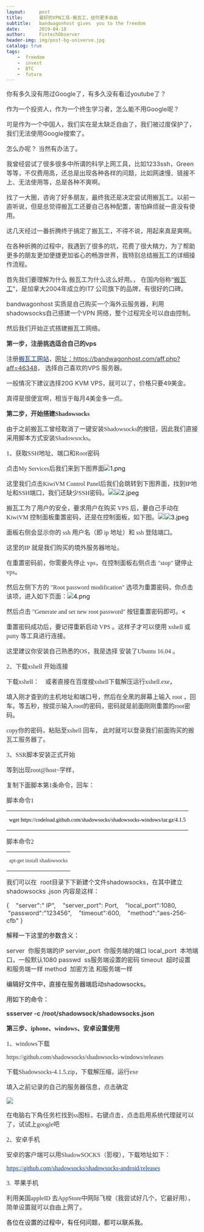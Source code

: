 ```yaml
---
layout:     post
title:      最好的VPN工具-搬瓦工，给你更多自由
subtitle:   bandwagonhost gives  you to the freedom
date:       2019-04-18
author:     FintechObserver
header-img: img/post-bg-universe.jpg
catalog: true
tags:
    -  freedom
    -  invest
    -  BTC
    -  future
---
```

<section data-role="outer" label="Powered by 135editor.com" style="font-size:16px;"><p><span style="font-size: 16px; color: #393939;">你有多久没有用过Google了，有多久没有看过youtube了？</span></p><p><span style="font-size: 16px; color: #393939;">作为一个投资人，作为一个终生学习者，怎么能不用Google呢？</span></p><p><span style="font-size: 16px; color: #393939;">可是作为一个中国人，我们实在是太缺乏自由了，我们被过度保护了，我们无法使用Google搜索了。</span></p><p><span style="font-size: 16px; color: #393939;">怎么办呢？ 当然有办法了。</span></p><p><span style="font-size: 16px; color: #393939;">我曾经尝试了很多很多中所谓的科学上网工具，比如1233ssh，Green等等，不仅费用高，还总是出现各种各样的问题，比如网速慢、链接不上、无法使用等，总是各种不爽啊。</span></p><p><span style="font-size: 16px; color: #393939;">找了一大圈，咨询了好多朋友，最终我还是决定尝试用搬瓦工。以前一直听说，但是总觉得搬瓦工还要自己各种配置，害怕麻烦就一直没有使用。</span></p><p><span style="font-size: 16px; color: #393939;">这几天经过一番折腾终于搞定了搬瓦工，不得不说，用起来真是爽啊。</span></p><p><span style="font-size: 16px; color: #393939;">在各种折腾的过程中，我遇到了很多的坑，花费了很大精力，为了帮助更多的朋友更加便捷更加省心的畅游世界，我特别总结搬瓦工的详细操作流程。</span></p><p><span style="font-size: 16px; color: #393939;">首先我们要理解为什么 搬瓦工为什么这么好用。， 在国内俗称“</span><a href="https://www.zhujiceping.com/tag/%e6%90%ac%e7%93%a6%e5%b7%a5/"><span style="font-size: 16px; color: #393939;">搬瓦工</span></a><span style="font-size: 16px; color: #393939;">”，是加拿大2004年成立的IT7 公司旗下的品牌，有很好的口碑。</span></p><p><span style="font-size: 16px; color: #393939;">bandwagonhost 实质是自己购买一个海外云服务器，利用shadowsocks自己搭建一个VPN 网络，整个过程完全可以自由控制。</span></p><p><span style="font-size: 16px; color: #393939;">然后我们开始正式搭建搬瓦工网络。</span></p><p><span style="font-size: 16px; color: #393939;font-weight: bold;">第一步，注册挑选适合自己的vps</span></p><p><span style="font-size: 16px; color: #393939;">注册</span><a href="https://bandwagonhost.com/aff.php?aff=46348"><span style="font-size: 16px; color: #003884; text-decoration-line: underline;">搬瓦工网站</span></a><span style="font-size: 16px; color: #393939;">，</span><a href="https://bandwagonhost.com/aff.php?aff=46348"><span style="font-size: 16px; color: #393939;">网址：https://bandwagonhost.com/aff.php?aff=46348</span></a><span style="font-size: 16px; color: #393939;">， 选择自己喜欢的VPS 服务器。</span></p><p><span style="font-size: 16px; color: #393939;">一般情况下建议选择20G KVM VPS，就可以了，价格只要49美金。</span></p><p><span style="font-size: 16px; color: #393939;">真得是很便宜啊，相当于每月4美金多一点。</span></p><p><span style="font-size: 16px; font-family: &quot;Microsoft YaHei&quot;, STXihei; color: #333333; font-weight: bold;">第二步，开始搭建Shadowsocks</span></p><p><span style="font-size: 16px; font-family: &quot;Microsoft YaHei&quot;, STXihei; color: #333333;">由于之前搬瓦工曾经取消了一键安装Shadowsocks的按钮，因此我们直接采用脚本方式安装Shadowsocks。</span></p><p><span style="font-size: 16px; font-family: &quot;Microsoft YaHei&quot;, STXihei; color: #333333;">1、获取SSH地址、端口和Root密码</span></p><p><span style="color: #333333; font-family: &quot;Microsoft YaHei&quot;, STXihei; caret-color: red;">点击My Services后我们来到下图界面</span><img src="http://image.135editor.com/files/users/186/1862544/201904/ug8wwOR6_hAaq.png" alt="1.png" style="caret-color: red;"></p><p><span style="font-size: 16px; font-family: &quot;Microsoft YaHei&quot;, STXihei; color: #333333;">这里我们点击KiwiVM Control Panel后我们会跳转到下图界面，找到IP地址和SSH端口，我们还缺少SSH密码。</span><img data-media-type="image" src="http://www.135editor.com/js/ueditor/themes/default/images/spacer.gif" data-attr-org-src-id="3FF578B508BF4C15878EB65A8DE13A67" word_img="file:///D:/youdao/anthony.zhao@163.com/a2ce9ab322184cfa98dd2648addb82b0/dasdasdsa.jpeg" style="background: url(&quot;http://www.135editor.com/js/ueditor/lang/zh-cn/images/localimage.png&quot;) center center no-repeat; caret-color: red; border: 1px solid rgb(221, 221, 221);"><img src="http://image.135editor.com/files/users/186/1862544/201904/n3wuvce6_QrkC.jpeg" alt="2.jpeg" style="caret-color: red;"></p><p><span style="font-size: 16px; font-family: &quot;Microsoft YaHei&quot;, STXihei; color: #333333;">搬瓦工为了用户的安全，要求用户在购买 VPS 后，要自己手动在 KiwiVM 控制面板重置密码，还是在控制面板，如下图。</span><img data-media-type="image" src="http://www.135editor.com/js/ueditor/themes/default/images/spacer.gif" data-attr-org-src-id="305366202CCC47EC862D333AFBC1856A" word_img="file:///D:/youdao/anthony.zhao@163.com/92eae814d1d5420f8789156f1224082b/sshroot4.png" style="background: url(&quot;http://www.135editor.com/js/ueditor/lang/zh-cn/images/localimage.png&quot;) center center no-repeat; caret-color: red; border: 1px solid rgb(221, 221, 221);"><img src="http://image.135editor.com/files/users/186/1862544/201904/H8hB3AuB_jOZE.jpeg" alt="3.jpeg" style="caret-color: red;"></p><p><span style="font-size: 16px; font-family: &quot;Microsoft YaHei&quot;, STXihei; color: #333333;">面板右侧会显示你的 ssh 用户名（即 ip 地址）和 ssh 登陆端口。</span></p><p><font color="#333333" face="Microsoft YaHei, STXihei">这里的IP&nbsp;就是我们购买的境外服务器地址。</font></p><p><span style="font-size: 16px; font-family: &quot;Microsoft YaHei&quot;, STXihei; color: #333333;">在重置密码前，你需要先停止 vps，在控制面板右侧点击 "stop" 键停止 vps。</span></p><p><span style="font-size: 16px; font-family: &quot;Microsoft YaHei&quot;, STXihei; color: #333333;">然后左侧下方的 "Root password modification" 选项为重置密码，你点击该项，进入如下页面：</span><img src="http://image.135editor.com/files/users/186/1862544/201904/XPPgAAYa_TpSD.png" alt="4.png" style="caret-color: red;"></p><p><span style="font-size: 16px; font-family: &quot;Microsoft YaHei&quot;, STXihei; color: #333333;">然后点击 "Generate and set new root password" 按钮重置密码即可。</span><</p><p><span style="font-size: 16px; font-family: &quot;Microsoft YaHei&quot;, STXihei; color: #333333;">重置密码成功后，要记得重新启动 VPS 。这样子才可以使用 xshell 或 putty 等工具进行连接。</span></p><p><span style="font-size: 16px; font-family: &quot;Microsoft YaHei&quot;, STXihei; color: #333333;">这里建议你安装自己熟悉的OS，我是选择 安装了Ubuntu 16.04 。</span></p><p><span style="font-size: 16px; font-family: &quot;Microsoft YaHei&quot;, STXihei; color: #333333;">2、下载xshell 开始连接</span></p><p><span style="font-size: 16px; font-family: &quot;Microsoft YaHei&quot;, STXihei; color: #333333;">下载xshell： &nbsp; &nbsp;或者直接在百度搜xshell下载解压运行xshell.exe，</span></p><p><span style="font-size: 16px; font-family: &quot;Microsoft YaHei&quot;, STXihei; color: #333333;">填入刚才查到的主机地址和端口号，然后在全黑的屏幕上输入 root ，回车。等五秒，按提示输入root的密码，密码就是前面刚刚重置的root密码。</span></p><p><span style="font-size: 16px; font-family: &quot;Microsoft YaHei&quot;, STXihei; color: #333333;">copy你的密码，粘贴至xshell 回车， 此时就可以登录我们前面购买的</span><span style="font-size: 16px; color: #393939;">搬瓦工服务器了。</span></p><p><span style="font-size: 16px; font-family: &quot;Microsoft YaHei&quot;, STXihei; color: #333333;">3、SSR脚本安装正式开始</span></p><p><span style="font-size: 16px; font-family: &quot;Microsoft YaHei&quot;, STXihei; color: #333333;">等到出现root@host~字样，</span></p><p><span style="font-size: 16px; font-family: &quot;Microsoft YaHei&quot;, STXihei; color: #333333;">复制下面脚本第1条命令，回车：</span></p><p><span style="font-size: 16px; font-family: &quot;Microsoft YaHei&quot;, STXihei; color: #333333;">脚本命令1</span></p><table width="0"><tbody><tr style="height: 40px;" class="firstRow"><td data-cell-id="6615-1555554035973-cell-0-0" style="font-size: 14px; color: rgb(57, 57, 57); border-color: rgb(167, 167, 167); overflow: hidden; white-space: pre-wrap; margin: 5px 10px;"><p><span style="font-size: 14px; font-family: &quot;Microsoft YaHei&quot;, STXihei; color: #000000; background-color: transparent;">wget https://codeload.github.com/shadowsocks/shadowsocks-windows/tar.gz/4.1.5</span></p></td></tr></tbody></table><p><span style="font-size: 16px; font-family: &quot;Microsoft YaHei&quot;, STXihei; color: #333333;">脚本命令2</span></p><table width="0"><tbody><tr style="height: 40px;" class="firstRow"><td data-cell-id="9081-1555554035974-cell-0-0" style="font-size: 14px; color: rgb(57, 57, 57); border-color: rgb(167, 167, 167); overflow: hidden; vertical-align: middle; white-space: pre-wrap; margin: 5px 10px;"><p><span style="font-size: 14px; font-family: &quot;Microsoft YaHei&quot;, STXihei; color: #333333; background-color: transparent;">apt-get install&nbsp;shadowsocks</span></p></td></tr></tbody></table><p><span style="color: #333333;">我们可以在 &nbsp;root目录下下新建个文件shadowsocks，在其中建立shadowsocks .json 内容是这样：</span></p><p><span style="color: #333333;">{
 &nbsp; &nbsp;"server":" IP",
 &nbsp; &nbsp;"server_port": Port,
 &nbsp; &nbsp;"local_port":1080,
 &nbsp; &nbsp;"password":"123456",
 &nbsp; &nbsp;"timeout":600,
 &nbsp; &nbsp;"method":"aes-256-cfb"
}</span></p><p>解释一下这里的参数含义：</p><p><span style="color: #333333;">server &nbsp;你服务端的IP
servier_port &nbsp;你服务端的端口
local_port &nbsp;本地端口，一般默认1080
passwd &nbsp;ss服务端设置的密码
timeout &nbsp;超时设置 和服务端一样
method &nbsp;加密方法 和服务端一样</span></p><p>编辑好文件中，直接在服务器端启动shadowsocks。&nbsp;</p><p>用如下的命令：</p><p><span style="color: #393939; font-weight: bold;">ssserver -c /root/shadowsock/shadowsocks.json &nbsp;</span></p><p><span style="font-size: 16px; font-family: &quot;Microsoft YaHei&quot;, STXihei; color: #333333; font-weight: bold;">第三步、iphone、windows、安卓设置使用</span></p><p><span style="font-size: 16px; font-family: &quot;Microsoft YaHei&quot;, STXihei; color: #333333;">1、windows下载</span></p><p><span style="font-size: 16px; font-family: &quot;Microsoft YaHei&quot;, STXihei; color: #333333;">https://github.com/shadowsocks/shadowsocks-windows/releases</span></p><p><span style="font-size: 16px; font-family: &quot;Microsoft YaHei&quot;, STXihei; color: #333333;">下载Shadowsocks-4.1.5.zip，下载解压缩，运行exe</span></p><p><span style="font-size: 16px; font-family: &quot;Microsoft YaHei&quot;, STXihei; color: #333333;">填入之前记录的自己的服务器信息，点击确定</span></p><p><img data-media-type="image" src="http://www.135editor.com/js/ueditor/themes/default/images/spacer.gif" style="background:url(http://www.135editor.com/js/ueditor/lang/zh-cn/images/localimage.png) no-repeat center center;border:1px solid #ddd" data-attr-org-src-id="56FF6F14B4384DBDA7BEA62041814E73" word_img="file:///D:/youdao/anthony.zhao@163.com/a7bc93ddd83c46909735883c6cd44010/c2amp690-2-2.png"></p><p><span style="font-size: 16px; font-family: &quot;Microsoft YaHei&quot;, STXihei; color: #333333;">在电脑右下角任务栏找到ss图标，右键点击，点击启用系统代理就可以了，试试上google吧</span></p><p><span style="font-size: 16px; font-family: &quot;Microsoft YaHei&quot;, STXihei; color: #333333;">2、安卓手机</span></p><p><span style="font-size: 16px; font-family: &quot;Microsoft YaHei&quot;, STXihei; color: #333333;">安卓的客户端可以用ShadowSOCKS（影梭），下载地址如下：</span></p><p><a href="https://github.com/shadowsocks/shadowsocks-android/releases"><span style="font-size: 16px; font-family: &quot;Microsoft YaHei&quot;, STXihei; color: #003884; text-decoration-line: underline;">https://github.com/shadowsocks/shadowsocks-android/releases</span></a></p><p><span style="font-size: 16px; font-family: &quot;Microsoft YaHei&quot;, STXihei; color: #333333;">3. &nbsp;苹果手机</span></p><p><span style="font-size: 16px; font-family: &quot;Microsoft YaHei&quot;, STXihei; color: #333333;">利用美国appleID 去AppStore中网际飞梭（我尝试好几个，它最好用），简单设置就可以自由上网了。
</span></p>

各位在设置的过程中，有任何问题，都可以联系我。

</section>